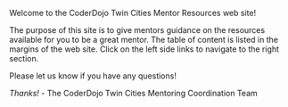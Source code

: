 Welcome to the CoderDojo Twin Cities Mentor Resources web site!

The purpose of this site is to give mentors guidance on the resources available for you to be a great mentor.
The table of content is listed in the margins of the web site.  Click on the left side links to navigate to the right section.

Please let us know if you have any questions!

*Thanks!* - The CoderDojo Twin Cities Mentoring Coordination Team
